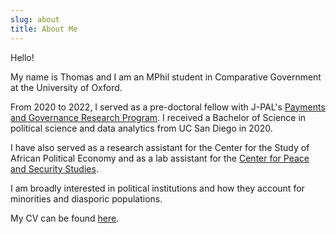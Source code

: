 ```yaml
---
slug: about
title: About Me
---
```


Hello! 

My name is Thomas and I am an MPhil student in Comparative Government at the University of Oxford.

From 2020 to 2022, I served as a pre-doctoral fellow with J-PAL's [Payments and Governance Research Program](https://sites.google.com/ucsd.edu/pgrp/home?authuser=0). I received a Bachelor of Science in political science and data analytics from UC San Diego in 2020. 

I have also served as a research assistant for the Center for the Study of African Political Economy and as a lab assistant for the [Center for Peace and Security Studies](https://cpass.ucsd.edu/).

I am broadly interested in political institutions and how they account for minorities and diasporic populations. 

My CV can be found [here](/tb.pdf).